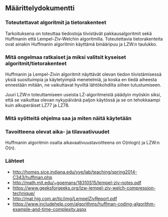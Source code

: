 ## Määrittelydokumentti

### Toteutettavat algoritmit ja tietorakenteet

Tarkoituksena on toteuttaa tiedostoja tiivistävät pakkausalgoritmit sekä Huffmanin että Lempel-Ziv-Welchin algoritmilla. 
Toteutettavia tietorakenteita ovat ainakin Huffmanin algoritmin käyttämä binääripuu ja LZW:n taulukko.

### Mitä ongelmaa ratkaiset ja miksi valitsit kyseiset algoritmit/tietorakenteet

Huffmanin ja Lempel-Zivin algoritmit näyttävät olevan tiedon tiivistämisessä yksiä suosituimpia ja käytetyimpiä menetelmiä, ja koska en tiedä aiheesta ennestään mitään, ne vaikuttavat hyviltä lähtökohdilta siihen tutustumiseen.

Juuri LZW:n toteuttamiseen useista LZ-algoritmeistä päädyin myöskin siksi, että se vaikuttaa olevan nykypäivänä paljon käytössä ja se on tehokkaampi kuin alkuperäiset LZ77 ja LZ78.

### Mitä syötteitä ohjelma saa ja miten näitä käytetään


### Tavoitteena olevat aika- ja tilavaativuudet

Huffmanin algoritmin osalta aikavaativuustavoitteena on O(nlogn) ja LZW:n O(n).

### Lähteet

* http://homes.sice.indiana.edu/yye/lab/teaching/spring2014-C343/huffman.php
* http://math.mit.edu/~goemans/18310S15/lempel-ziv-notes.pdf
* https://www.geeksforgeeks.org/lzw-lempel-ziv-welch-compression-technique/
* http://mat.hjg.com.ar/tic/img/LempelZivReport.pdf
* https://www.includehelp.com/algorithms/huffman-coding-algorithm-example-and-time-complexity.aspx
